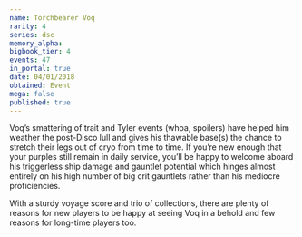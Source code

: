 ```yaml
---
name: Torchbearer Voq
rarity: 4
series: dsc
memory_alpha:
bigbook_tier: 4
events: 47
in_portal: true
date: 04/01/2018
obtained: Event
mega: false
published: true
---
```


Voq’s smattering of trait and Tyler events (whoa, spoilers) have helped him weather the post-Disco lull and gives his thawable base(s) the chance to stretch their legs out of cryo from time to time. If you’re new enough that your purples still remain in daily service, you’ll be happy to welcome aboard his triggerless ship damage and gauntlet potential which hinges almost entirely on his high number of big crit gauntlets rather than his mediocre proficiencies.

With a sturdy voyage score and trio of collections, there are plenty of reasons for new players to be happy at seeing Voq in a behold and few reasons for long-time players too.
